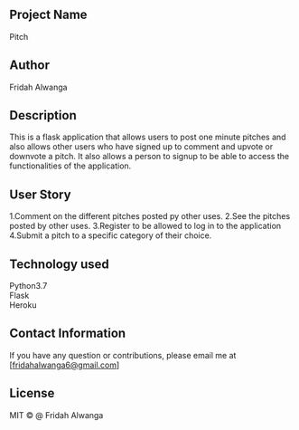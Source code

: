 ## Project Name
Pitch


## Author
Fridah Alwanga


## Description
This is a flask application that allows users to post one minute pitches and also allows other users who have signed up to comment and upvote or downvote a pitch. It also allows a person to signup to be able to access the functionalities of the application.


## User Story
1.Comment on the different pitches posted py other uses.
2.See the pitches posted by other uses.
3.Register to be allowed to log in to the application
4.Submit a pitch to a specific category of their choice.


## Technology used
Python3.7<br>
Flask<br>
Heroku<br>

## Contact Information
If you have any question or contributions, please email me at [fridahalwanga6@gmail.com]


## License
MIT © @ Fridah Alwanga

